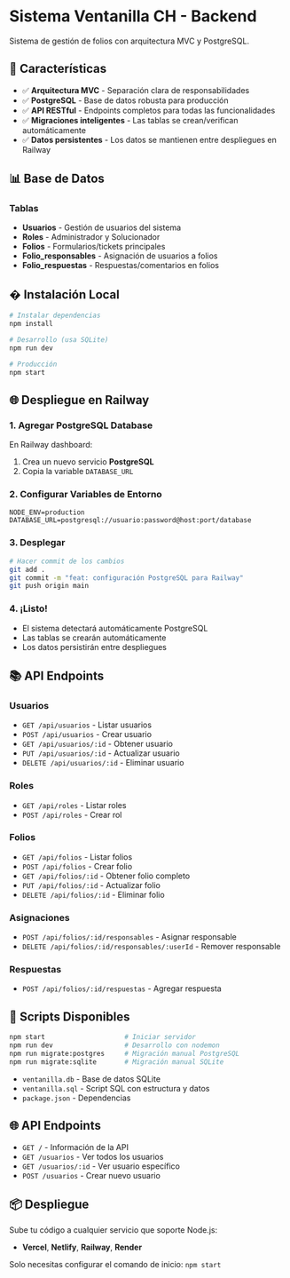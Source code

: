 # Sistema Ventanilla CH - Backend

Sistema de gestión de folios con arquitectura MVC y PostgreSQL.

## 🚀 Características

- ✅ **Arquitectura MVC** - Separación clara de responsabilidades
- ✅ **PostgreSQL** - Base de datos robusta para producción
- ✅ **API RESTful** - Endpoints completos para todas las funcionalidades
- ✅ **Migraciones inteligentes** - Las tablas se crean/verifican automáticamente
- ✅ **Datos persistentes** - Los datos se mantienen entre despliegues en Railway

## 📊 Base de Datos

### Tablas
- **Usuarios** - Gestión de usuarios del sistema
- **Roles** - Administrador y Solucionador
- **Folios** - Formularios/tickets principales
- **Folio_responsables** - Asignación de usuarios a folios
- **Folio_respuestas** - Respuestas/comentarios en folios

## �️ Instalación Local

```bash
# Instalar dependencias
npm install

# Desarrollo (usa SQLite)
npm run dev

# Producción
npm start
```

## 🌐 Despliegue en Railway

### 1. Agregar PostgreSQL Database
En Railway dashboard:
1. Crea un nuevo servicio **PostgreSQL**
2. Copia la variable `DATABASE_URL`

### 2. Configurar Variables de Entorno
```env
NODE_ENV=production
DATABASE_URL=postgresql://usuario:password@host:port/database
```

### 3. Desplegar
```bash
# Hacer commit de los cambios
git add .
git commit -m "feat: configuración PostgreSQL para Railway"
git push origin main
```

### 4. ¡Listo! 
- El sistema detectará automáticamente PostgreSQL
- Las tablas se crearán automáticamente
- Los datos persistirán entre despliegues

## 📚 API Endpoints

### Usuarios
- `GET /api/usuarios` - Listar usuarios
- `POST /api/usuarios` - Crear usuario
- `GET /api/usuarios/:id` - Obtener usuario
- `PUT /api/usuarios/:id` - Actualizar usuario
- `DELETE /api/usuarios/:id` - Eliminar usuario

### Roles
- `GET /api/roles` - Listar roles
- `POST /api/roles` - Crear rol

### Folios
- `GET /api/folios` - Listar folios
- `POST /api/folios` - Crear folio
- `GET /api/folios/:id` - Obtener folio completo
- `PUT /api/folios/:id` - Actualizar folio
- `DELETE /api/folios/:id` - Eliminar folio

### Asignaciones
- `POST /api/folios/:id/responsables` - Asignar responsable
- `DELETE /api/folios/:id/responsables/:userId` - Remover responsable

### Respuestas
- `POST /api/folios/:id/respuestas` - Agregar respuesta

## 🔧 Scripts Disponibles

```bash
npm start                    # Iniciar servidor
npm run dev                  # Desarrollo con nodemon
npm run migrate:postgres     # Migración manual PostgreSQL
npm run migrate:sqlite       # Migración manual SQLite
```
- `ventanilla.db` - Base de datos SQLite
- `ventanilla.sql` - Script SQL con estructura y datos
- `package.json` - Dependencias

## 🌐 API Endpoints

- `GET /` - Información de la API
- `GET /usuarios` - Ver todos los usuarios
- `GET /usuarios/:id` - Ver usuario específico
- `POST /usuarios` - Crear nuevo usuario

## 📦 Despliegue

Sube tu código a cualquier servicio que soporte Node.js:
- **Vercel**, **Netlify**, **Railway**, **Render**

Solo necesitas configurar el comando de inicio: `npm start`
